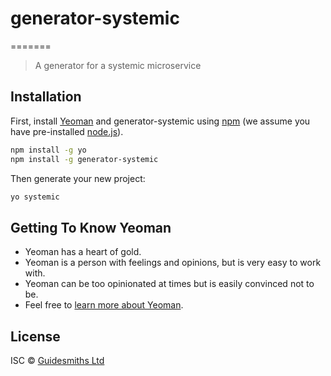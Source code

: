 # generator-systemic 
=======
> A generator for a systemic microservice

## Installation

First, install [Yeoman](http://yeoman.io) and generator-systemic using [npm](https://www.npmjs.com/) (we assume you have pre-installed [node.js](https://nodejs.org/)).

```bash
npm install -g yo
npm install -g generator-systemic
```

Then generate your new project:

```bash
yo systemic
```

## Getting To Know Yeoman

 * Yeoman has a heart of gold.
 * Yeoman is a person with feelings and opinions, but is very easy to work with.
 * Yeoman can be too opinionated at times but is easily convinced not to be.
 * Feel free to [learn more about Yeoman](http://yeoman.io/).

## License

ISC © [Guidesmiths Ltd]()
